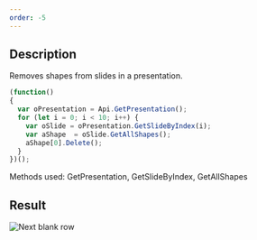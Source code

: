 ```yaml
---
order: -5
---
```


## Description

Removes shapes from slides in a presentation.

<!-- This code snippet is shown in the screenshot. -->

<!-- eslint-skip -->

``` ts
(function()
{
  var oPresentation = Api.GetPresentation();
  for (let i = 0; i < 10; i++) {
    var oSlide = oPresentation.GetSlideByIndex(i);
    var aShape  = oSlide.GetAllShapes();
    aShape[0].Delete();
  }
})();
```

Methods used: GetPresentation, GetSlideByIndex, GetAllShapes

## Result

![Next blank row](/assets/images/plugins/remove-shapes.png)
